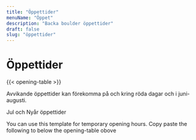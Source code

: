 ```yaml
---
title: "Öppettider"
menuName: "Öppet"
description: "Backa boulder öppettider"
draft: false
slug: "öppettider"
---
```


# Öppettider

{{< opening-table >}}

Avvikande öppettider kan förekomma på och kring röda dagar och i juni-augusti.

Jul och Nyår öppettider

You can use this template for temporary opening hours.
Copy paste the following to below the opening-table obove 





